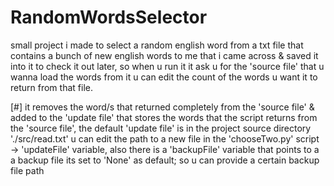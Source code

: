# RandomWordsSelector
small project i made to select a random english word from a txt file that contains a bunch of new english words to me
that i came across & saved it into it to check it out later, so when u run it it ask u for the 'source file' that u wanna load the words from it
u can edit the count of the words u want it to return from that file.

[#] it removes the word/s that returned completely from the 'source file' & added to the 'update file' that stores the words that the script 
returns from the 'source file', the default 'update file' is in the project source directory './src/read.txt' u can edit the path to a new
file in the 'chooseTwo.py' script -> 'updateFile' variable, also there is a 'backupFile' variable that points to a a backup file
its set to 'None' as default; so u can provide a certain backup file path
